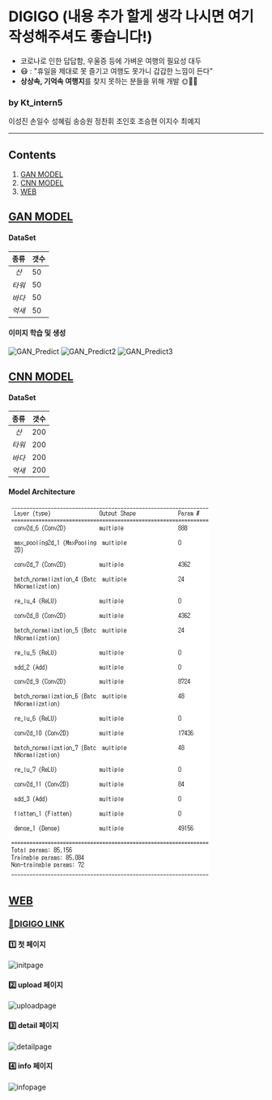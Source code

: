 # DIGIGO (내용 추가 할게 생각 나시면 여기 작성해주셔도 좋습니다!)
 - 코로나로 인한 답답함, 우울증 등에 가벼운 여행의 필요성 대두  
 - :mask: : "휴일을 제대로 못 즐기고 여행도 못가니 갑갑한 느낌이 든다"  
 - **상상속, 기억속 여행지**를 찾지 못하는 분들을 위해 개발 :sun_with_face::palm_tree::blossom:
 
### by Kt_intern5
이성진 손일수 성혜림 송승원 정찬휘 조인호 조승현 이지수 최예지

***

## Contents
  1. [GAN MODEL](#GAN-MODEL)
  2. [CNN MODEL](#CNN-MODEL)
  3. [WEB](#WEB)

## [GAN MODEL](https://github.com/LSeongjin/DIGIGO/blob/main/GAN_Model/GAN_DIGIGO_KT_mountain.ipynb)

  #### DataSet  
  |종류|갯수|
  |:---:|---|
  |*산*|50|
  |*타워*|50|
  |*바다*|50|
  |*억새*|50| 
  
  #### 이미지 학습 및 생성

  ![GAN_Predict](https://user-images.githubusercontent.com/68309988/147800063-2b9ccd20-6938-412b-9e26-bd5e303cb385.png)
  ![GAN_Predict2](https://user-images.githubusercontent.com/68309988/147800082-32a5a3c3-4071-437b-95ef-faddfabac8d1.png)
  ![GAN_Predict3](https://user-images.githubusercontent.com/68309988/147800097-1104cd72-d155-41c1-8e0e-600d3e560f96.png)

## [CNN MODEL](https://github.com/LSeongjin/DIGIGO/blob/main/CNN_Model/model.ipynb)
  
  #### DataSet
  |종류|갯수|
  |:---:|---|
  |*산*|200|
  |*타워*|200|
  |*바다*|200|
  |*억새*|200|
  
  #### Model Architecture
  ![CNN_Model](https://github.com/LSeongjin/DIGIGO/blob/main/CNN_Model/CNN_model_architecture.png)
  
## [WEB](https://github.com/LSeongjin/DIGIGO/tree/main/WEB/Digigoo)
  
  ### [:link:DIGIGO LINK](http://ec2-15-164-97-115.ap-northeast-2.compute.amazonaws.com/)
  
  #### :one: 첫 페이지
![initpage](https://user-images.githubusercontent.com/52199642/147903768-5200a4b4-a7fa-4a6c-872a-005691c908ad.jpg)

  #### :two: upload 페이지
![uploadpage](https://user-images.githubusercontent.com/52199642/147903769-6e8b66d2-b922-4c46-a913-7a1b42ec8904.jpg)
  
  #### :three: detail 페이지
![detailpage](https://user-images.githubusercontent.com/58840682/147996607-db967e6b-52d2-48f3-acf3-35493151e3ed.PNG)
  
  #### :four: info 페이지
![infopage](https://user-images.githubusercontent.com/52199642/147903764-cc5b2167-b6be-45a9-a083-f47a94a33b3a.jpg)
